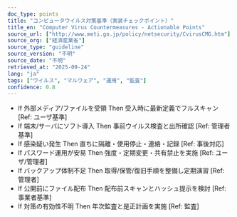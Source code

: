 ```yaml
---
doc_type: points
title: "コンピュータウイルス対策基準（実装チェックポイント）"
title_en: "Computer Virus Countermeasures - Actionable Points"
source_url: ["http://www.meti.go.jp/policy/netsecurity/CvirusCMG.htm"]
source_org: ["経済産業省"]
source_type: "guideline"
source_version: "不明"
source_date: "不明"
retrieved_at: "2025-09-24"
lang: "ja"
tags: ["ウイルス", "マルウェア", "運用", "監査"]
confidence: 0.8
---
```


- If 外部メディア/ファイルを受領 Then 受入時に最新定義でフルスキャン [Ref: ユーザ基準]
- If 端末/サーバにソフト導入 Then 事前ウイルス検査と出所確認 [Ref: 管理者基準]
- If 感染疑い発生 Then 直ちに隔離・使用停止・連絡・記録 [Ref: 事後対応]
- If パスワード運用が安易 Then 強度・定期変更・共有禁止を実施 [Ref: ユーザ/管理者]
- If バックアップ体制不足 Then 取得/保管/復旧手順を整備し定期演習 [Ref: 管理者]
- If 公開前にファイル配布 Then 配布前スキャンとハッシュ提示を検討 [Ref: 事業者基準]
- If 対策の有効性不明 Then 年次監査と是正計画を実施 [Ref: 監査]
